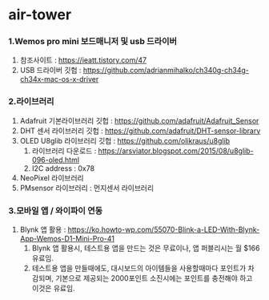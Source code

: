 # air-tower

### 1.Wemos pro mini 보드매니저 및 usb 드라이버

1. 참조사이트 : https://ieatt.tistory.com/47
2. USB 드라이버 깃헙 : https://github.com/adrianmihalko/ch340g-ch34g-ch34x-mac-os-x-driver

### 2.라이브러리

1. Adafruit 기본라이브러리 깃헙 : https://github.com/adafruit/Adafruit_Sensor
2. DHT 센서 라이브러리 깃헙 : https://github.com/adafruit/DHT-sensor-library
3. OLED U8glib 라이브러리 깃헙 : https://github.com/olikraus/u8glib
   1. 라이브러리 다운로드 : https://arsviator.blogspot.com/2015/08/u8glib-096-oled.html
   2. I2C address : 0x78
4. NeoPixel 라이브러리
5. PMsensor 라이브러리 : 먼지센서 라이브러리

### 3.모바일 앱 / 와이파이 연동

1. Blynk 앱 활용 : https://ko.howto-wp.com/55070-Blink-a-LED-With-Blynk-App-Wemos-D1-Mini-Pro-41
   1. Blynk 앱 활용시, 테스트용 앱을 만드는 것은 무료이나, 앱 퍼블리시는 월 \$166 유료임.
   2. 테스트용 앱을 만들때에도, 대시보드의 아이템들을 사용할때마다 포인트가 차감되며, 기본으로 제공되는 2000포인트 소진시에는 포인트를 충전해야 하고 이것은 유료임.
